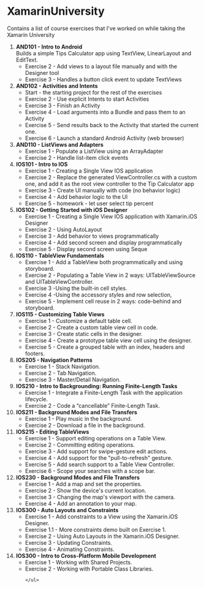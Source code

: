 # XamarinUniversity
Contains a list of course exercises that I've worked on while taking the Xamarin University


<ol>
 <li><b>AND101 - Intro to Android</b> <br>
 Builds a simple Tips Calculator app using  TextView, LinearLayout and EditText.
   <ul>
    <li>Exercise 2 - Add views to a layout file manually and with the Designer tool
    </li>
    <li>Exercise 3 - Handles a button click event to update TextViews
    </li>
   </ul> 
 </li>
  <li><b>AND102 - Activities and Intents</b>
   <ul>
    <li>Start - the starting project for the rest of the exercises
    </li>
    <li>Exercise 2 - Use explicit Intents to start Activities
    </li>
    <li>Exercise 3 - Finish an Activity
    </li>
    <li>Exercise 4 - Load arguments into a Bundle and pass them to an Activity
    </li>
    <li>Exercise 5 - Send results back to the Activity that started the current one.
    </li>
    <li>Exercise 6 - Launch a standard Android Activity (web browser)
    </li>
    </ul>
 </li>
   <li><b>AND110 - ListViews and Adapters</b>
   <ul>
    <li>Exercise 1 - Populate a ListView using an ArrayAdapter
    </li>
    <li>Exercise 2 - Handle list-item click events
    </li>
    </ul>
 </li>
</li>
   <li><b>IOS101 - Intro to IOS</b>
   <ul>
    <li>Exercise 1 - Creating a Single View IOS application
    </li>
    <li>Exercise 2 - Replace the generated ViewController.cs with a custom one, and add it
as the root view controller to the Tip Calculator app
    </li>
    <li>Exercise 3 - Create UI manually with code (no behavior logic)
    </li>
    <li>Exercise 4 - Add behavior logic to the UI
    </li>
    <li>Exercise 5 - homework - let user select tip percent
    </li>
   </ul>
 </li>
</li>
  <li><b>IOS102 - Getting Started with iOS Designer</b>
   <ul>
    <li>Exercise 1 - Creating a Single View IOS application with Xamarin.iOS Designer
    </li>
    <li>Exercise 2 - Using AutoLayout
    </li>
    <li>Exercise 3 - Add behavior to views programmatically
    </li>
    <li>Exercise 4 - Add second screen and display programmatically
    </li>
    <li>Exercise 5 - Display second screen using Seque
    </li>
   </ul>
 </li>
  <li><b>IOS110 - TableView Fundamentals</b>
   <ul>
    <li>Exercise 1 - Add a TableView both programmatically and using storyboard.
    </li>
    <li>Exercise 2 - Populating a Table View in 2 ways: UITableViewSource and UITableViewController.
    </li>
    <li>Exercise 3 -Using the built-in cell styles.
    </li>
    <li>Exercise 4 -Using the accessory styles and row selection,
    </li>
    <li>Exercise 5 - Implement cell reuse in 2 ways: code-behind and storyboard.
    </li>
   </ul>
  </li>
  <li><b>IOS115 - Customizing Table Views</b>
   <ul>
    <li>Exercise 1 - Customize a default table cell.
    </li>
    <li>Exercise 2 - Create a custom table view cell in code.
    </li>
    <li>Exercise 3 - Create static cells in the designer.
    </li>
    <li>Exercise 4 - Create a prototype table view cell using the designer.
    </li>
    <li>Exercise 5 - Create a grouped table with an index, headers and footers.
    </li>
   </ul>
  </li>
  <li><b>IOS205 - Navigation Patterns</b>
   <ul>
    <li>Exercise 1 - Stack Navigation.
    </li>
    <li>Exercise 2 - Tab Navigation.
    </li>
    <li>Exercise 3 - Master/Detail Navigation.
    </li>
   </ul>
  </li>
  <li><b>IOS210 - Intro to Backgrounding: Running Finite-Length Tasks</b>
   <ul>
    <li>Exercise 1 - Integrate a Finite-Length Task with the application lifecycle.
    </li>
    <li>Exercise 2 - Code a “cancellable” Finite-Length Task.
    </li>
   </ul>
  </li>
  <li><b>IOS211 - Background Modes and File Transfers</b>
   <ul>
    <li>Exercise 1 - Play music in the background.
    </li>
    <li>Exercise 2 - Download a file in the background.
    </li>
   </ul>
  </li>
  <li><b>IOS215 - Editing TableViews</b>
   <ul>
    <li>Exercise 1 - Support editing operations on a Table View.
    </li>
    <li>Exercise 2 - Committing editing operations.
    </li>
    <li>Exercise 3 - Add support for swipe-gesture edit actions.
    </li>
    <li>Exercise 4 - Add support for the "pull-to-refresh" gesture.
    </li>
    <li>Exercise 5 - Add search support to a Table View Controller.
    </li>
    <li>Exercise 6 - Scope your searches with a scope bar.
    </li>
   </ul>
  </li>
  <li><b>IOS230 - Background Modes and File Transfers</b>
   <ul>
    <li>Exercise 1 - Add a map and set the properties.
    </li>
    <li>Exercise 2 - Show the device's current location.
    </li>
    <li>Exercise 3 - Changing the map's viewport with the camera.
    </li>
    <li>Exercise 4 - Add an annotation to your map.
    </li>
    </ul>
  </li>  
  <li><b>IOS300 - Auto Layouts and Constraints</b>
   <ul>
    <li>Exercise 1 - Add constraints to a View using the Xamarin.iOS Designer.
    </li>
    <li>Exercise 1.1 - More constraints demo built on Exercise 1.
    </li>
    <li>Exercise 2 - Using Auto Layouts in the Xamarin.iOS Designer.
    </li>
    <li>Exercise 3 - Updating Constraints.
    </li>
    <li>Exercise 4 - Animating Constraints.
    </li>
    </ul>
  </li>
  <li><b>IOS300 - Intro to Cross-Platform Mobile Development</b>
   <ul>
    <li>Exercise 1 - Working with Shared Projects.
    </li>
    <li>Exercise 2 - Working with Portable Class Libraries.
    </li>

    </ul>
  </li>

</ol>


